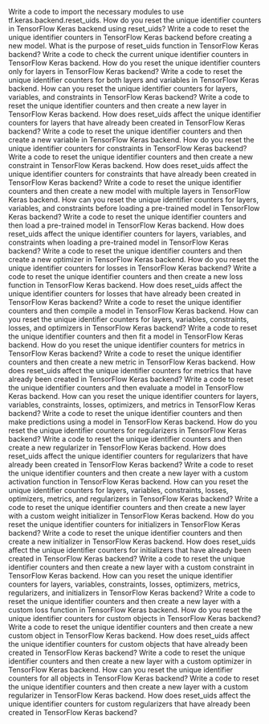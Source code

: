 Write a code to import the necessary modules to use tf.keras.backend.reset_uids.
How do you reset the unique identifier counters in TensorFlow Keras backend using reset_uids?
Write a code to reset the unique identifier counters in TensorFlow Keras backend before creating a new model.
What is the purpose of reset_uids function in TensorFlow Keras backend?
Write a code to check the current unique identifier counters in TensorFlow Keras backend.
How do you reset the unique identifier counters only for layers in TensorFlow Keras backend?
Write a code to reset the unique identifier counters for both layers and variables in TensorFlow Keras backend.
How can you reset the unique identifier counters for layers, variables, and constraints in TensorFlow Keras backend?
Write a code to reset the unique identifier counters and then create a new layer in TensorFlow Keras backend.
How does reset_uids affect the unique identifier counters for layers that have already been created in TensorFlow Keras backend?
Write a code to reset the unique identifier counters and then create a new variable in TensorFlow Keras backend.
How do you reset the unique identifier counters for constraints in TensorFlow Keras backend?
Write a code to reset the unique identifier counters and then create a new constraint in TensorFlow Keras backend.
How does reset_uids affect the unique identifier counters for constraints that have already been created in TensorFlow Keras backend?
Write a code to reset the unique identifier counters and then create a new model with multiple layers in TensorFlow Keras backend.
How can you reset the unique identifier counters for layers, variables, and constraints before loading a pre-trained model in TensorFlow Keras backend?
Write a code to reset the unique identifier counters and then load a pre-trained model in TensorFlow Keras backend.
How does reset_uids affect the unique identifier counters for layers, variables, and constraints when loading a pre-trained model in TensorFlow Keras backend?
Write a code to reset the unique identifier counters and then create a new optimizer in TensorFlow Keras backend.
How do you reset the unique identifier counters for losses in TensorFlow Keras backend?
Write a code to reset the unique identifier counters and then create a new loss function in TensorFlow Keras backend.
How does reset_uids affect the unique identifier counters for losses that have already been created in TensorFlow Keras backend?
Write a code to reset the unique identifier counters and then compile a model in TensorFlow Keras backend.
How can you reset the unique identifier counters for layers, variables, constraints, losses, and optimizers in TensorFlow Keras backend?
Write a code to reset the unique identifier counters and then fit a model in TensorFlow Keras backend.
How do you reset the unique identifier counters for metrics in TensorFlow Keras backend?
Write a code to reset the unique identifier counters and then create a new metric in TensorFlow Keras backend.
How does reset_uids affect the unique identifier counters for metrics that have already been created in TensorFlow Keras backend?
Write a code to reset the unique identifier counters and then evaluate a model in TensorFlow Keras backend.
How can you reset the unique identifier counters for layers, variables, constraints, losses, optimizers, and metrics in TensorFlow Keras backend?
Write a code to reset the unique identifier counters and then make predictions using a model in TensorFlow Keras backend.
How do you reset the unique identifier counters for regularizers in TensorFlow Keras backend?
Write a code to reset the unique identifier counters and then create a new regularizer in TensorFlow Keras backend.
How does reset_uids affect the unique identifier counters for regularizers that have already been created in TensorFlow Keras backend?
Write a code to reset the unique identifier counters and then create a new layer with a custom activation function in TensorFlow Keras backend.
How can you reset the unique identifier counters for layers, variables, constraints, losses, optimizers, metrics, and regularizers in TensorFlow Keras backend?
Write a code to reset the unique identifier counters and then create a new layer with a custom weight initializer in TensorFlow Keras backend.
How do you reset the unique identifier counters for initializers in TensorFlow Keras backend?
Write a code to reset the unique identifier counters and then create a new initializer in TensorFlow Keras backend.
How does reset_uids affect the unique identifier counters for initializers that have already been created in TensorFlow Keras backend?
Write a code to reset the unique identifier counters and then create a new layer with a custom constraint in TensorFlow Keras backend.
How can you reset the unique identifier counters for layers, variables, constraints, losses, optimizers, metrics, regularizers, and initializers in TensorFlow Keras backend?
Write a code to reset the unique identifier counters and then create a new layer with a custom loss function in TensorFlow Keras backend.
How do you reset the unique identifier counters for custom objects in TensorFlow Keras backend?
Write a code to reset the unique identifier counters and then create a new custom object in TensorFlow Keras backend.
How does reset_uids affect the unique identifier counters for custom objects that have already been created in TensorFlow Keras backend?
Write a code to reset the unique identifier counters and then create a new layer with a custom optimizer in TensorFlow Keras backend.
How can you reset the unique identifier counters for all objects in TensorFlow Keras backend?
Write a code to reset the unique identifier counters and then create a new layer with a custom regularizer in TensorFlow Keras backend.
How does reset_uids affect the unique identifier counters for custom regularizers that have already been created in TensorFlow Keras backend?